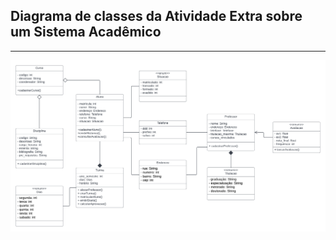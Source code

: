 ## Diagrama de classes da Atividade Extra sobre um Sistema Acadêmico
---
![diagrama](../img/Classes_SCA.png)